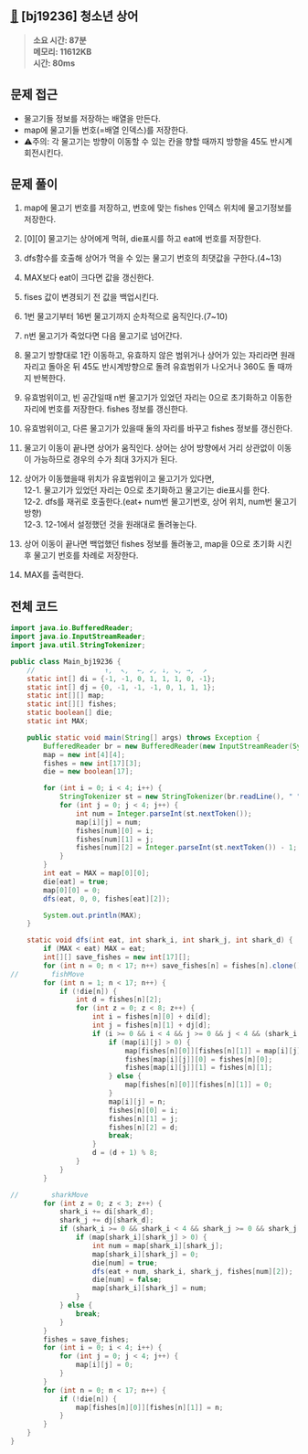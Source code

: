 ## [🦈](https://www.acmicpc.net/problem/19236) [bj19236] 청소년 상어

> **소요 시간: 87분<br>
> 메모리: 11612KB<br>
> 시간: 80ms**

## 문제 접근

- 물고기들 정보를 저장하는 배열을 만든다.
- map에 물고기들 번호(=배열 인덱스)를 저장한다.
- ⚠️주의: 각 물고기는 방향이 이동할 수 있는 칸을 향할 때까지 방향을 45도 반시계 회전시킨다.

## 문제 풀이

1. map에 물고기 번호를 저장하고, 번호에 맞는 fishes 인덱스 위치에 물고기정보를 저장한다.

2. [0][0] 물고기는 상어에게 먹혀, die표시를 하고 eat에 번호를 저장한다.

3. dfs함수를 호출해 상어가 먹을 수 있는 물고기 번호의 최댓값을 구한다.(4~13)

4. MAX보다 eat이 크다면 값을 갱신한다.

5. fises 값이 변경되기 전 값을 백업시킨다.

6. 1번 물고기부터 16번 물고기까지 순차적으로 움직인다.(7~10)

7. n번 물고기가 죽었다면 다음 물고기로 넘어간다.

8. 물고기 방향대로 1칸 이동하고, 유효하지 않은 범위거나 상어가 있는 자리라면 원래 자리고 돌아온 뒤 45도 반시계방향으로 돌려 유효범위가 나오거나 360도 돌 때까지 반복한다.

9. 유효범위이고, 빈 공간일때 n번 물고기가 있었던 자리는 0으로 초기화하고 이동한 자리에 번호를 저장한다. fishes 정보를 갱신한다.

10. 유효범위이고, 다른 물고기가 있을때 둘의 자리를 바꾸고 fishes 정보를 갱신한다.

11. 물고기 이동이 끝나면 상어가 움직인다. 상어는 상어 방향에서 거리 상관없이 이동이 가능하므로 경우의 수가 최대 3가지가 된다.

12. 상어가 이동했을때 위치가 유효범위이고 물고기가 있다면,<br>
    12-1. 물고기가 있었던 자리는 0으로 초기화하고 물고기는 die표시를 한다.<br>
    12-2. dfs를 재귀로 호출한다.(eat+ num번 물고기번호, 상어 위치, num번 물고기 방향)<br>
    12-3. 12-1에서 설정했던 것을 원래대로 돌려놓는다.<br>

13. 상어 이동이 끝나면 백업했던 fishes 정보를 돌려놓고, map을 0으로 초기화 시킨후 물고기 번호를 차례로 저장한다.

14. MAX를 출력한다.

## 전체 코드

```java
import java.io.BufferedReader;
import java.io.InputStreamReader;
import java.util.StringTokenizer;

public class Main_bj19236 {
    //                 ↑,  ↖,  ←, ↙, ↓, ↘, →,  ↗
    static int[] di = {-1, -1, 0, 1, 1, 1, 0, -1};
    static int[] dj = {0, -1, -1, -1, 0, 1, 1, 1};
    static int[][] map;
    static int[][] fishes;
    static boolean[] die;
    static int MAX;

    public static void main(String[] args) throws Exception {
        BufferedReader br = new BufferedReader(new InputStreamReader(System.in));
        map = new int[4][4];
        fishes = new int[17][3];
        die = new boolean[17];

        for (int i = 0; i < 4; i++) {
            StringTokenizer st = new StringTokenizer(br.readLine(), " ");
            for (int j = 0; j < 4; j++) {
                int num = Integer.parseInt(st.nextToken());
                map[i][j] = num;
                fishes[num][0] = i;
                fishes[num][1] = j;
                fishes[num][2] = Integer.parseInt(st.nextToken()) - 1;
            }
        }
        int eat = MAX = map[0][0];
        die[eat] = true;
        map[0][0] = 0;
        dfs(eat, 0, 0, fishes[eat][2]);

        System.out.println(MAX);
    }

    static void dfs(int eat, int shark_i, int shark_j, int shark_d) {
        if (MAX < eat) MAX = eat;
        int[][] save_fishes = new int[17][];
        for (int n = 0; n < 17; n++) save_fishes[n] = fishes[n].clone();
//        fishMove
        for (int n = 1; n < 17; n++) {
            if (!die[n]) {
                int d = fishes[n][2];
                for (int z = 0; z < 8; z++) {
                    int i = fishes[n][0] + di[d];
                    int j = fishes[n][1] + dj[d];
                    if (i >= 0 && i < 4 && j >= 0 && j < 4 && (shark_i != i || shark_j != j)) {
                        if (map[i][j] > 0) {
                            map[fishes[n][0]][fishes[n][1]] = map[i][j];
                            fishes[map[i][j]][0] = fishes[n][0];
                            fishes[map[i][j]][1] = fishes[n][1];
                        } else {
                            map[fishes[n][0]][fishes[n][1]] = 0;
                        }
                        map[i][j] = n;
                        fishes[n][0] = i;
                        fishes[n][1] = j;
                        fishes[n][2] = d;
                        break;
                    }
                    d = (d + 1) % 8;
                }
            }
        }

//        sharkMove
        for (int z = 0; z < 3; z++) {
            shark_i += di[shark_d];
            shark_j += dj[shark_d];
            if (shark_i >= 0 && shark_i < 4 && shark_j >= 0 && shark_j < 4) {
                if (map[shark_i][shark_j] > 0) {
                    int num = map[shark_i][shark_j];
                    map[shark_i][shark_j] = 0;
                    die[num] = true;
                    dfs(eat + num, shark_i, shark_j, fishes[num][2]);
                    die[num] = false;
                    map[shark_i][shark_j] = num;
                }
            } else {
                break;
            }
        }
        fishes = save_fishes;
        for (int i = 0; i < 4; i++) {
            for (int j = 0; j < 4; j++) {
                map[i][j] = 0;
            }
        }
        for (int n = 0; n < 17; n++) {
            if (!die[n]) {
                map[fishes[n][0]][fishes[n][1]] = n;
            }
        }
    }
}
```
